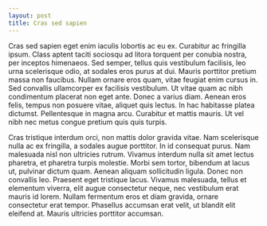 ```yaml
---
layout: post
title: Cras sed sapien
---
```


Cras sed sapien eget enim iaculis lobortis ac eu ex. Curabitur ac fringilla ipsum. Class aptent taciti sociosqu ad litora torquent per conubia nostra, per inceptos himenaeos. Sed semper, tellus quis vestibulum facilisis, leo urna scelerisque odio, at sodales eros purus at dui. Mauris porttitor pretium massa non faucibus. Nullam ornare eros quam, vitae feugiat enim cursus in. Sed convallis ullamcorper ex facilisis vestibulum. Ut vitae quam ac nibh condimentum placerat non eget ante. Donec a varius diam. Aenean eros felis, tempus non posuere vitae, aliquet quis lectus. In hac habitasse platea dictumst. Pellentesque in magna arcu. Curabitur et mattis mauris. Ut vel nibh nec metus congue pretium quis quis turpis.

Cras tristique interdum orci, non mattis dolor gravida vitae. Nam scelerisque nulla ac ex fringilla, a sodales augue porttitor. In id consequat purus. Nam malesuada nisl non ultricies rutrum. Vivamus interdum nulla sit amet lectus pharetra, et pharetra turpis molestie. Morbi sem tortor, bibendum at lacus ut, pulvinar dictum quam. Aenean aliquam sollicitudin ligula. Donec non convallis leo. Praesent eget tristique lacus. Vivamus malesuada, tellus et elementum viverra, elit augue consectetur neque, nec vestibulum erat mauris id lorem. Nullam fermentum eros et diam gravida, ornare consectetur erat tempor. Phasellus accumsan erat velit, ut blandit elit eleifend at. Mauris ultricies porttitor accumsan.